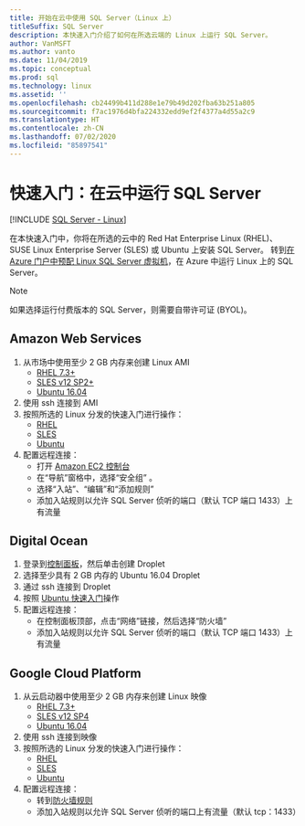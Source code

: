 ```yaml
---
title: 开始在云中使用 SQL Server（Linux 上）
titleSuffix: SQL Server
description: 本快速入门介绍了如何在所选云端的 Linux 上运行 SQL Server。
author: VanMSFT
ms.author: vanto
ms.date: 11/04/2019
ms.topic: conceptual
ms.prod: sql
ms.technology: linux
ms.assetid: ''
ms.openlocfilehash: cb24499b411d288e1e79b49d202fba63b251a805
ms.sourcegitcommit: f7ac1976d4bfa224332edd9ef2f4377a4d55a2c9
ms.translationtype: HT
ms.contentlocale: zh-CN
ms.lasthandoff: 07/02/2020
ms.locfileid: "85897541"
---
```

# <a name="quickstart-run-sql-server-in-the-cloud"></a>快速入门：在云中运行 SQL Server
[!INCLUDE [SQL Server - Linux](../includes/applies-to-version/sql-linux.md)]

在本快速入门中，你将在所选的云中的 Red Hat Enterprise Linux (RHEL)、SUSE Linux Enterprise Server (SLES) 或 Ubuntu 上安装 SQL Server。 转到[在 Azure 门户中预配 Linux SQL Server 虚拟机](https://docs.microsoft.com/azure/virtual-machines/linux/sql/provision-sql-server-linux-virtual-machine?toc=/sql/toc/toc.json)，在 Azure 中运行 Linux 上的 SQL Server。

> [!NOTE]
> 如果选择运行付费版本的 SQL Server，则需要自带许可证 (BYOL)。

## <a name="amazon-web-services"></a>Amazon Web Services
1.  从市场中使用至少 2 GB 内存来创建 Linux AMI 
    * [RHEL 7.3+](https://aws.amazon.com/marketplace/pp/B00KWBZVK6)
    * [SLES v12 SP2+](https://aws.amazon.com/marketplace/pp/B00PMM99PI)
    * [Ubuntu 16.04](https://aws.amazon.com/marketplace/pp/B01JBL2M0O)
1.  使用 ssh 连接到 AMI
1.  按照所选的 Linux 分发的快速入门进行操作： 
    * [RHEL](quickstart-install-connect-red-hat.md)
    * [SLES](quickstart-install-connect-suse.md)
    * [Ubuntu](quickstart-install-connect-ubuntu.md)
1.  配置远程连接： 
    * 打开 [Amazon EC2 控制台]( https://console.aws.amazon.com/ec2/)
    * 在“导航”窗格中，选择“安全组”  。 
    * 选择“入站”、“编辑”和“添加规则” 
    * 添加入站规则以允许 SQL Server 侦听的端口（默认 TCP 端口 1433）上有流量

    
## <a name="digital-ocean"></a>Digital Ocean
1. 登录到[控制面板](https://cloud.digitalocean.com/login)，然后单击创建 Droplet
1. 选择至少具有 2 GB 内存的 Ubuntu 16.04 Droplet
1. 通过 ssh 连接到 Droplet
1. 按照 [Ubuntu 快速入门](quickstart-install-connect-ubuntu.md)操作
1. 配置远程连接：
    * 在控制面板顶部，点击“网络”链接，然后选择“防火墙”  
    * 添加入站规则以允许 SQL Server 侦听的端口（默认 TCP 端口 1433）上有流量
    
## <a name="google-cloud-platform"></a>Google Cloud Platform
1.  从云启动器中使用至少 2 GB 内存来创建 Linux 映像 
    * [RHEL 7.3+](https://console.cloud.google.com/launcher/details/rhel-cloud/rhel-7)
    * [SLES v12 SP4](https://console.cloud.google.com/launcher/details/suse-cloud/sles-12)
    * [Ubuntu 16.04](https://console.cloud.google.com/launcher/details/ubuntu-os-cloud/ubuntu-xenial)
1.  使用 ssh 连接到映像
1.  按照所选的 Linux 分发的快速入门进行操作： 
    * [RHEL](quickstart-install-connect-red-hat.md)
    * [SLES](quickstart-install-connect-suse.md)
    * [Ubuntu](quickstart-install-connect-ubuntu.md)
1.  配置远程连接： 
    * 转到[防火墙规则](https://console.cloud.google.com/networking/firewalls)
    * 添加入站规则以允许 SQL Server 侦听的端口上有流量（默认 tcp：1433）
